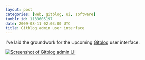```yaml
---
layout: post
categories: [web, gitblog, ui, software]
tumblr_id: 1133605197  
date: 2009-08-11 02:03:00 UTC
title: Gitblog admin user interface
---
```


I've laid the groundwork for the upcoming <a href="http://gitblog.se/">Gitblog</a> user interface.

<a href="http://farm4.static.flickr.com/3196/3811664770_d2d22f7e6d_o.png" title="Full size"><img src="http://farm5.static.flickr.com/4144/4992519195_1cf0fa3339_o.png" alt="Screenshot of Gitblog admin UI" /></a>
